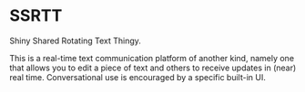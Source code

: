 # SSRTT

Shiny Shared Rotating Text Thingy.

This is a real-time text communication platform of another kind, namely one
that allows you to edit a piece of text and others to receive updates in
(near) real time. Conversational use is encouraged by a specific built-in UI.
